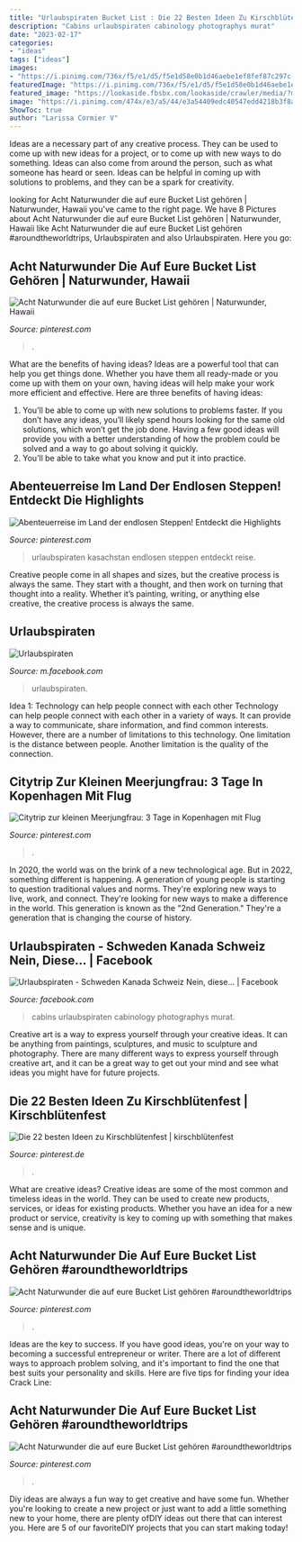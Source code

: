 ```yaml
---
title: "Urlaubspiraten Bucket List : Die 22 Besten Ideen Zu Kirschblütenfest"
description: "Cabins urlaubspiraten cabinology photographys murat"
date: "2023-02-17"
categories:
- "ideas"
tags: ["ideas"]
images:
- "https://i.pinimg.com/736x/f5/e1/d5/f5e1d58e0b1d46aebe1ef8fef87c297c--visit-copenhagen-copenhagen-denmark.jpg"
featuredImage: "https://i.pinimg.com/736x/f5/e1/d5/f5e1d58e0b1d46aebe1ef8fef87c297c--visit-copenhagen-copenhagen-denmark.jpg"
featured_image: "https://lookaside.fbsbx.com/lookaside/crawler/media/?media_id=3095619710449577"
image: "https://i.pinimg.com/474x/e3/a5/44/e3a54409edc40547edd4218b3f8aa69f.jpg"
ShowToc: true
author: "Larissa Cormier V"
---
```



Ideas are a necessary part of any creative process. They can be used to come up with new ideas for a project, or to come up with new ways to do something. Ideas can also come from around the person, such as what someone has heard or seen. Ideas can be helpful in coming up with solutions to problems, and they can be a spark for creativity.

	

		
looking for Acht Naturwunder die auf eure Bucket List gehören | Naturwunder, Hawaii you've came to the right page. We have 8 Pictures about Acht Naturwunder die auf eure Bucket List gehören | Naturwunder, Hawaii like Acht Naturwunder die auf eure Bucket List gehören #aroundtheworldtrips, Urlaubspiraten and also Urlaubspiraten. Here you go:
		
    
## Acht Naturwunder Die Auf Eure Bucket List Gehören | Naturwunder, Hawaii

<img loading=lazy src="https://i.pinimg.com/originals/07/fc/97/07fc97b77bb8650f5bee90b217b880eb.jpg" onerror="this.onerror=null;this.src='https://tse3.mm.bing.net/th?id=OIP.pDeNZ-WojITQWA1hLaUiNwHaE8&amp;pid=15.1';" alt="Acht Naturwunder die auf eure Bucket List gehören | Naturwunder, Hawaii">

_Source: pinterest.com_

>. 

	

What are the benefits of having ideas?
Ideas are a powerful tool that can help you get things done. Whether you have them all ready-made or you come up with them on your own, having ideas will help make your work more efficient and effective. Here are three benefits of having ideas: 
1. You’ll be able to come up with new solutions to problems faster. If you don’t have any ideas, you’ll likely spend hours looking for the same old solutions, which won’t get the job done. Having a few good ideas will provide you with a better understanding of how the problem could be solved and a way to go about solving it quickly. 
2. You’ll be able to take what you know and put it into practice.

    
## Abenteuerreise Im Land Der Endlosen Steppen! Entdeckt Die Highlights

<img loading=lazy src="https://i.pinimg.com/originals/80/90/ac/8090ac06290992a6294d8206895000b1.jpg" onerror="this.onerror=null;this.src='https://tse4.mm.bing.net/th?id=OIP.MoTma6-d-krqevfycmiD7QHaSI&amp;pid=15.1';" alt="Abenteuerreise im Land der endlosen Steppen! Entdeckt die Highlights">

_Source: pinterest.com_

>urlaubspiraten kasachstan endlosen steppen entdeckt reise. 

	

Creative people come in all shapes and sizes, but the creative process is always the same. They start with a thought, and then work on turning that thought into a reality. Whether it’s painting, writing, or anything else creative, the creative process is always the same.

    
## Urlaubspiraten

<img loading=lazy src="https://lookaside.fbsbx.com/lookaside/crawler/media/?media_id=3421288631216015" onerror="this.onerror=null;this.src='https://tse3.mm.bing.net/th?id=OIP.OqdINveGxXF1PQTwDBNpgwHaEj&amp;pid=15.1';" alt="Urlaubspiraten">

_Source: m.facebook.com_

>urlaubspiraten. 

	

Idea 1: Technology can help people connect with each other
Technology can help people connect with each other in a variety of ways. It can provide a way to communicate, share information, and find common interests. However, there are a number of limitations to this technology. One limitation is the distance between people. Another limitation is the quality of the connection.

    
## Citytrip Zur Kleinen Meerjungfrau: 3 Tage In Kopenhagen Mit Flug

<img loading=lazy src="https://i.pinimg.com/736x/f5/e1/d5/f5e1d58e0b1d46aebe1ef8fef87c297c--visit-copenhagen-copenhagen-denmark.jpg" onerror="this.onerror=null;this.src='https://tse3.mm.bing.net/th?id=OIP.XADwTONPCCJcHT-udjGbFAHaE7&amp;pid=15.1';" alt="Citytrip zur kleinen Meerjungfrau: 3 Tage in Kopenhagen mit Flug">

_Source: pinterest.com_

>. 

	

In 2020, the world was on the brink of a new technological age. But in 2022, something different is happening. A generation of young people is starting to question traditional values and norms. They're exploring new ways to live, work, and connect. They're looking for new ways to make a difference in the world. This generation is known as the "2nd Generation." They're a generation that is changing the course of history.

    
## Urlaubspiraten - Schweden Kanada Schweiz Nein, Diese... | Facebook

<img loading=lazy src="https://lookaside.fbsbx.com/lookaside/crawler/media/?media_id=3095619710449577" onerror="this.onerror=null;this.src='https://tse3.mm.bing.net/th?id=OIP.64s-vyfBRtAoD0_Kcacp-wHaJN&amp;pid=15.1';" alt="Urlaubspiraten - Schweden Kanada Schweiz Nein, diese... | Facebook">

_Source: facebook.com_

>cabins urlaubspiraten cabinology photographys murat. 

	

Creative art is a way to express yourself through your creative ideas. It can be anything from paintings, sculptures, and music to sculpture and photography. There are many different ways to express yourself through creative art, and it can be a great way to get out your mind and see what ideas you might have for future projects.

    
## Die 22 Besten Ideen Zu Kirschblütenfest | Kirschblütenfest

<img loading=lazy src="https://i.pinimg.com/474x/e3/a5/44/e3a54409edc40547edd4218b3f8aa69f.jpg" onerror="this.onerror=null;this.src='https://tse2.mm.bing.net/th?id=OIP.puv6_OQvo4S-MvunHAcaAwAAAA&amp;pid=15.1';" alt="Die 22 besten Ideen zu Kirschblütenfest | kirschblütenfest">

_Source: pinterest.de_

>. 

	

What are creative ideas?
Creative ideas are some of the most common and timeless ideas in the world. They can be used to create new products, services, or ideas for existing products. Whether you have an idea for a new product or service, creativity is key to coming up with something that makes sense and is unique.

    
## Acht Naturwunder Die Auf Eure Bucket List Gehören #aroundtheworldtrips

<img loading=lazy src="https://i.pinimg.com/originals/c9/f6/43/c9f643b3e2aa8872e0beed860f4ca1d9.png" onerror="this.onerror=null;this.src='https://tse3.mm.bing.net/th?id=OIP.yfZDs-KqiHLgvu2GD0yh2QHaMF&amp;pid=15.1';" alt="Acht Naturwunder die auf eure Bucket List gehören #aroundtheworldtrips">

_Source: pinterest.com_

>. 

	

Ideas are the key to success. If you have good ideas, you're on your way to becoming a successful entrepreneur or writer. There are a lot of different ways to approach problem solving, and it's important to find the one that best suits your personality and skills. Here are five tips for finding your idea Crack Line:

    
## Acht Naturwunder Die Auf Eure Bucket List Gehören #aroundtheworldtrips

<img loading=lazy src="https://i.pinimg.com/736x/c9/f6/43/c9f643b3e2aa8872e0beed860f4ca1d9.jpg" onerror="this.onerror=null;this.src='https://tse4.mm.bing.net/th?id=OIP.7bBj-_cJOY0KZHw1HGuUJgHaMF&amp;pid=15.1';" alt="Acht Naturwunder die auf eure Bucket List gehören #aroundtheworldtrips">

_Source: pinterest.com_

>. 

	

Diy ideas are always a fun way to get creative and have some fun. Whether you're looking to create a new project or just want to add a little something new to your home, there are plenty ofDIY ideas out there that can interest you. Here are 5 of our favoriteDIY projects that you can start making today!

